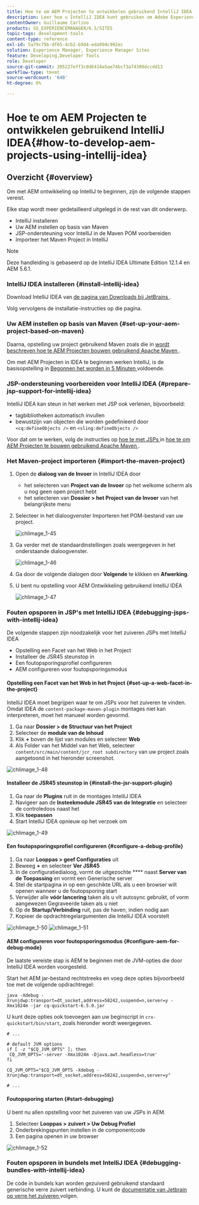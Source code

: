```yaml
---
title: Hoe te om AEM Projecten te ontwikkelen gebruikend IntelliJ IDEA
description: Leer hoe u IntelliJ IDEA kunt gebruiken om Adobe Experience Manager-projecten te ontwikkelen.
contentOwner: Guillaume Carlino
products: SG_EXPERIENCEMANAGER/6.5/SITES
topic-tags: development-tools
content-type: reference
exl-id: 5a79c79b-df65-4cb2-b9d4-eda994c992ec
solution: Experience Manager, Experience Manager Sites
feature: Developing,Developer Tools
role: Developer
source-git-commit: 305227eff3c0d6414a5ae74bcf3a74309dccdd13
workflow-type: tm+mt
source-wordcount: '640'
ht-degree: 0%

---
```


# Hoe te om AEM Projecten te ontwikkelen gebruikend IntelliJ IDEA{#how-to-develop-aem-projects-using-intellij-idea}

## Overzicht {#overview}

Om met AEM ontwikkeling op IntelliJ te beginnen, zijn de volgende stappen vereist.

Elke stap wordt meer gedetailleerd uitgelegd in de rest van dit onderwerp.

* IntelliJ installeren
* Uw AEM instellen op basis van Maven
* JSP-ondersteuning voor IntelliJ in de Maven POM voorbereiden
* Importeer het Maven Project in IntelliJ

>[!NOTE]
>
>Deze handleiding is gebaseerd op de IntelliJ IDEA Ultimate Edition 12.1.4 en AEM 5.6.1.

### IntelliJ IDEA installeren {#install-intellij-idea}

Download IntelliJ IDEA van [ de pagina van Downloads bij JetBrains ](https://www.jetbrains.com/idea/download/).

Volg vervolgens de installatie-instructies op die pagina.

### Uw AEM instellen op basis van Maven {#set-up-your-aem-project-based-on-maven}

Daarna, opstelling uw project gebruikend Maven zoals die in [ wordt beschreven hoe te AEM Projecten bouwen gebruikend Apache Maven ](/help/sites-developing/ht-projects-maven.md).

Om met AEM Projecten in IDEA te beginnen werken IntelliJ, is de basisopstelling in [ Begonnen het worden in 5 Minuten ](https://maven.apache.org/guides/getting-started/maven-in-five-minutes.html) voldoende.

### JSP-ondersteuning voorbereiden voor IntelliJ IDEA {#prepare-jsp-support-for-intellij-idea}

IntelliJ IDEA kan steun in het werken met JSP ook verlenen, bijvoorbeeld:

* tagbibliotheken automatisch invullen
* bewustzijn van objecten die worden gedefinieerd door `<cq:defineObjects />` en `<sling:defineObjects />`

Voor dat om te werken, volg de instructies op [ hoe te met JSPs ](/help/sites-developing/ht-projects-maven.md#how-to-work-with-jsps) in [ hoe te om AEM Projecten te bouwen gebruikend Apache Maven ](/help/sites-developing/ht-projects-maven.md).

### Het Maven-project importeren {#import-the-maven-project}

1. Open de **dialoog van de Invoer** in IntelliJ IDEA door

   * het selecteren van **Project van de Invoer** op het welkome scherm als u nog geen open project hebt
   * het selecteren van **Dossier > het Project van de Invoer** van het belangrijkste menu

1. Selecteer in het dialoogvenster Importeren het POM-bestand van uw project.

   ![ chlimage_1-45 ](assets/chlimage_1-45a.png)

1. Ga verder met de standaardinstellingen zoals weergegeven in het onderstaande dialoogvenster.

   ![ chlimage_1-46 ](assets/chlimage_1-46a.png)

1. Ga door de volgende dialogen door **Volgende** te klikken en **Afwerking**.
1. U bent nu opstelling voor AEM Ontwikkeling gebruikend IntelliJ IDEA

   ![ chlimage_1-47 ](assets/chlimage_1-47a.png)

### Fouten opsporen in JSP&#39;s met IntelliJ IDEA {#debugging-jsps-with-intellij-idea}

De volgende stappen zijn noodzakelijk voor het zuiveren JSPs met IntelliJ IDEA

* Opstelling een Facet van het Web in het Project
* Installeer de JSR45 steunstop in
* Een foutopsporingsprofiel configureren
* AEM configureren voor foutopsporingsmodus

#### Opstelling een Facet van het Web in het Project {#set-up-a-web-facet-in-the-project}

IntelliJ IDEA moet begrijpen waar te om JSPs voor het zuiveren te vinden. Omdat IDEA de `content-package-maven-plugin` montages niet kan interpreteren, moet het manueel worden gevormd.

1. Ga naar **Dossier > de Structuur van het Project**
1. Selecteer de **module van de Inhoud**
1. Klik **+** boven de lijst van modules en selecteer **Web**
1. Als Folder van het Middel van het Web, selecteer `content/src/main/content/jcr_root subdirectory` van uw project zoals aangetoond in het hieronder screenshot.

![ chlimage_1-48 ](assets/chlimage_1-48a.png)

#### Installeer de JSR45 steunstop in {#install-the-jsr-support-plugin}

1. Ga naar de **Plugins** ruit in de montages IntelliJ IDEA
1. Navigeer aan de **Insteekmodule JSR45 van de Integratie** en selecteer de controledoos naast het
1. Klik **toepassen**
1. Start IntelliJ IDEA opnieuw op het verzoek om

![ chlimage_1-49 ](assets/chlimage_1-49a.png)

#### Een foutopsporingsprofiel configureren {#configure-a-debug-profile}

1. Ga naar **Looppas > geef Configuraties** uit
1. Beweeg **+** en selecteer **Ver JSR45**
1. In de configuratiedialoog, vormt de uitgezochte **** naast **Server van de Toepassing** en vormt een Generische server
1. Stel de startpagina in op een geschikte URL als u een browser wilt openen wanneer u de foutopsporing start
1. Verwijder alle **vóór lancering** taken als u vlt autosync gebruikt, of vorm aangewezen Gegraveerde taken als u niet
1. Op de **Startup/Verbinding** ruit, pas de haven, indien nodig aan
1. Kopieer de opdrachtregelargumenten die IntelliJ IDEA voorstelt

![ chlimage_1-50 ](assets/chlimage_1-50a.png) ![ chlimage_1-51 ](assets/chlimage_1-51a.png)

#### AEM configureren voor foutopsporingsmodus {#configure-aem-for-debug-mode}

De laatste vereiste stap is AEM te beginnen met de JVM-opties die door IntelliJ IDEA worden voorgesteld.

Start het AEM jar-bestand rechtstreeks en voeg deze opties bijvoorbeeld toe met de volgende opdrachtregel:

`java -Xdebug -Xrunjdwp:transport=dt_socket,address=58242,suspend=n,server=y -Xmx1024m -jar cq-quickstart-6.5.0.jar`

U kunt deze opties ook toevoegen aan uw beginscript in `crx-quickstart/bin/start`, zoals hieronder wordt weergegeven.

```shell
# ...

# default JVM options
if [ -z "$CQ_JVM_OPTS" ]; then
 CQ_JVM_OPTS='-server -Xmx1024m -Djava.awt.headless=true'
fi

CQ_JVM_OPTS="$CQ_JVM_OPTS -Xdebug -Xrunjdwp:transport=dt_socket,address=58242,suspend=n,server=y"

# ...
```

#### Foutopsporing starten {#start-debugging}

U bent nu allen opstelling voor het zuiveren van uw JSPs in AEM.

1. Selecteer **Looppas > zuivert > Uw Debug Profiel**
1. Onderbrekingspunten instellen in de componentcode
1. Een pagina openen in uw browser

![ chlimage_1-52 ](assets/chlimage_1-52a.png)

### Fouten opsporen in bundels met IntelliJ IDEA {#debugging-bundles-with-intellij-idea}

De code in bundels kan worden gezuiverd gebruikend standaard generische verre zuivert verbinding. U kunt de [ documentatie van Jetbrain op verre het zuiveren ](https://www.jetbrains.com/help/idea/remote-debugging-with-product.html#remote-interpreter) volgen.
